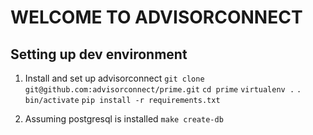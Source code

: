 #  WELCOME TO ADVISORCONNECT ##

## Setting up dev environment

1. Install and set up advisorconnect
  `git clone git@github.com:advisorconnect/prime.git`
  `cd prime`
  `virtualenv .`
  `. bin/activate`
  `pip install -r requirements.txt`

2. Assuming postgresql is installed
  `make create-db`
